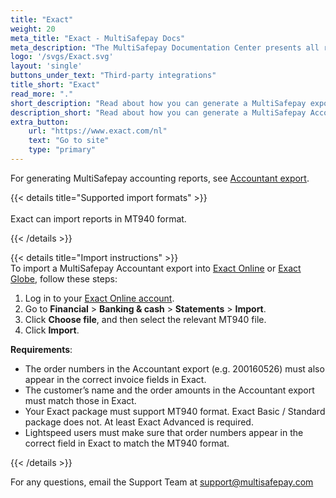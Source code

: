 ```yaml
---
title: "Exact"
weight: 20
meta_title: "Exact - MultiSafepay Docs"
meta_description: "The MultiSafepay Documentation Center presents all relevant information about our Plugins and API. You can also find support pages for payment methods, tools and general questions as well as the contact details of our Support and Integration Teams."
logo: '/svgs/Exact.svg'
layout: 'single'
buttons_under_text: "Third-party integrations"
title_short: "Exact"
read_more: "."
short_description: "Read about how you can generate a MultiSafepay export and import to your Exact platform"
description_short: "Read about how you can generate a MultiSafepay Accountant Export for your Exact software platform."
extra_button:
    url: "https://www.exact.com/nl" 
    text: "Go to site" 
    type: "primary"
---
```


For generating MultiSafepay accounting reports, see [Accountant export](/tools/accounting/reports/accountant-export/).

{{< details title="Supported import formats" >}}  
&nbsp;  
Exact can import reports in MT940 format.

{{< /details >}}

{{< details title="Import instructions" >}}
&nbsp;  
To import a MultiSafepay Accountant export into [Exact Online](https://www.exact.com/software/exact-online) or [Exact Globe](https://www.exact.com/software/exact-globe), follow these steps:

1. Log in to your [Exact Online account](https://start.exactonline.nl/docs/Login.aspx?ReturnUrl=%2fdocs%2fMenuPortal.aspx#_ga=2.221698527.659438293.1581330144-1715983246.1581330144).
2. Go to **Financial** > **Banking & cash** > **Statements** > **Import**.
3. Click **Choose file**, and then select the relevant MT940 file.
4. Click **Import**.

**Requirements**:

- The order numbers in the Accountant export (e.g. 200160526) must also appear in the correct invoice fields in Exact.
- The customer’s name and the order amounts in the Accountant export must match those in Exact.
- Your Exact package must support MT940 format. Exact Basic / Standard package does not. At least Exact Advanced is required. 
- Lightspeed users must make sure that order numbers appear in the correct field in Exact to match the MT940 format.

{{< /details >}}

For any questions, email the Support Team at <support@multisafepay.com>
